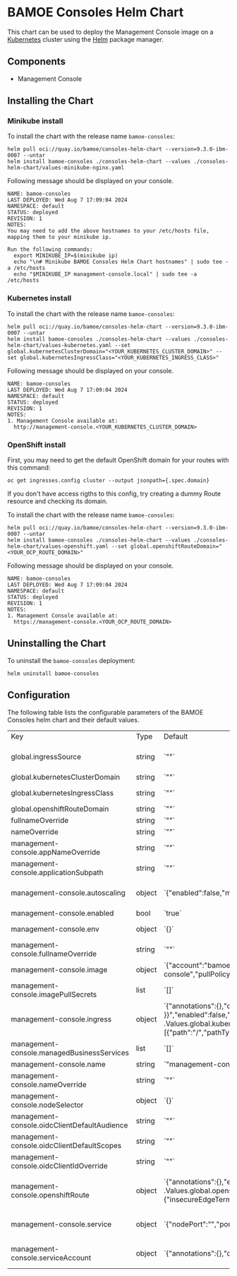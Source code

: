 # BAMOE Consoles Helm Chart

This chart can be used to deploy the Management Console image on a [Kubernetes](https://kubernetes.io) cluster using the [Helm](https://helm.sh) package manager.

## Components

- Management Console

## Installing the Chart

### Minikube install

To install the chart with the release name `bamoe-consoles`:

```console
helm pull oci://quay.io/bamoe/consoles-helm-chart --version=9.3.0-ibm-0007 --untar
helm install bamoe-consoles ./consoles-helm-chart --values ./consoles-helm-chart/values-minikube-nginx.yaml
```

Following message should be displayed on your console.

```console
NAME: bamoe-consoles
LAST DEPLOYED: Wed Aug 7 17:09:04 2024
NAMESPACE: default
STATUS: deployed
REVISION: 1
NOTES:
You may need to add the above hostnames to your /etc/hosts file, mapping them to your minikube ip.

Run the following commands:
  export MINIKUBE_IP=$(minikube ip)
  echo "\n# Minikube BAMOE Consoles Helm Chart hostnames" | sudo tee -a /etc/hosts
  echo "$MINIKUBE_IP management-console.local" | sudo tee -a /etc/hosts
```

### Kubernetes install

To install the chart with the release name `bamoe-consoles`:

```console
helm pull oci://quay.io/bamoe/consoles-helm-chart --version=9.3.0-ibm-0007 --untar
helm install bamoe-consoles ./consoles-helm-chart --values ./consoles-helm-chart/values-kubernetes.yaml --set global.kubernetesClusterDomain="<YOUR_KUBERNETES_CLUSTER_DOMAIN>" --set global.kubernetesIngressClass="<YOUR_KUBERNETES_INGRESS_CLASS>"
```

Following message should be displayed on your console.

```console
NAME: bamoe-consoles
LAST DEPLOYED: Wed Aug 7 17:09:04 2024
NAMESPACE: default
STATUS: deployed
REVISION: 1
NOTES:
1. Management Console available at:
  http://management-console.<YOUR_KUBERNETES_CLUSTER_DOMAIN>
```

### OpenShift install

First, you may need to get the default OpenShift domain for your routes with this command:

```console
oc get ingresses.config cluster --output jsonpath={.spec.domain}
```

If you don't have access rigths to this config, try creating a dummy Route resource and checking its domain.

To install the chart with the release name `bamoe-consoles`:

```console
helm pull oci://quay.io/bamoe/consoles-helm-chart --version=9.3.0-ibm-0007 --untar
helm install bamoe-consoles ./consoles-helm-chart --values ./consoles-helm-chart/values-openshift.yaml --set global.openshiftRouteDomain="<YOUR_OCP_ROUTE_DOMAIN>"
```

Following message should be displayed on your console.

```console
NAME: bamoe-consoles
LAST DEPLOYED: Wed Aug 7 17:09:04 2024
NAMESPACE: default
STATUS: deployed
REVISION: 1
NOTES:
1. Management Console available at:
  https://management-console.<YOUR_OCP_ROUTE_DOMAIN>
```

## Uninstalling the Chart

To uninstall the `bamoe-consoles` deployment:

```console
helm uninstall bamoe-consoles
```

## Configuration

The following table lists the configurable parameters of the BAMOE Consoles helm chart and their default values.

<!-- CHART_VALUES_README -->

<table>
    <tr>
        <td>Key</td>
        <td>Type</td>
        <td>Default</td>
        <td>Description</td>
    </tr>
    <tr>
        <td>global.ingressSource</td>
        <td>string</td>
        <td>`&quot;&quot;`</td>
        <td>Which ingress source is being used (none/&quot;minikube&quot;/&quot;kubernetes&quot;/&quot;openshift&quot;). Obs.: For NOTES generation only</td>
    </tr>
    <tr>
        <td>global.kubernetesClusterDomain</td>
        <td>string</td>
        <td>`&quot;&quot;`</td>
        <td>If using Minikube or Kubernetes, set the cluster domain</td>
    </tr>
    <tr>
        <td>global.kubernetesIngressClass</td>
        <td>string</td>
        <td>`&quot;&quot;`</td>
        <td>If using Minikube or Kubernetes, set the Ingress class (i.e, nginx)</td>
    </tr>
    <tr>
        <td>global.openshiftRouteDomain</td>
        <td>string</td>
        <td>`&quot;&quot;`</td>
        <td>If using OpenShift Routes, set the Route domain</td>
    </tr>
    <tr>
        <td>fullnameOverride</td>
        <td>string</td>
        <td>`&quot;&quot;`</td>
        <td>Overrides charts full name</td>
    </tr>
    <tr>
        <td>nameOverride</td>
        <td>string</td>
        <td>`&quot;&quot;`</td>
        <td>Overrides charts name</td>
    </tr>
    <tr>
        <td>management-console.appNameOverride</td>
        <td>string</td>
        <td>`&quot;&quot;`</td>
        <td>Overrides the deployed application name</td>
    </tr>
    <tr>
        <td>management-console.applicationSubpath</td>
        <td>string</td>
        <td>`&quot;&quot;`</td>
        <td>Overrides the subpath the Management Console will be served on</td>
    </tr>
    <tr>
        <td>management-console.autoscaling</td>
        <td>object</td>
        <td>`{&quot;enabled&quot;:false,&quot;maxReplicas&quot;:100,&quot;minReplicas&quot;:1,&quot;targetCPUUtilizationPercentage&quot;:80}`</td>
        <td>Management Console HorizontalPodAutoscaler configuration (https://kubernetes.io/docs/tasks/run-application/horizontal-pod-autoscale/)</td>
    </tr>
    <tr>
        <td>management-console.enabled</td>
        <td>bool</td>
        <td>`true`</td>
        <td>Enable or disable Management Console installation</td>
    </tr>
    <tr>
        <td>management-console.env</td>
        <td>object</td>
        <td>`{}`</td>
        <td>Custom environment variables added to the Management Console Deployment</td>
    </tr>
    <tr>
        <td>management-console.fullnameOverride</td>
        <td>string</td>
        <td>`&quot;&quot;`</td>
        <td>Overrides charts full name</td>
    </tr>
    <tr>
        <td>management-console.image</td>
        <td>object</td>
        <td>`{&quot;account&quot;:&quot;bamoe&quot;,&quot;name&quot;:&quot;management-console&quot;,&quot;pullPolicy&quot;:&quot;IfNotPresent&quot;,&quot;registry&quot;:&quot;quay.io&quot;,&quot;tag&quot;:&quot;9.3.0&quot;}`</td>
        <td>Image source configuration for the Management Console image</td>
    </tr>
    <tr>
        <td>management-console.imagePullSecrets</td>
        <td>list</td>
        <td>`[]`</td>
        <td>Pull secrets used when pulling Management Console image</td>
    </tr>
    <tr>
        <td>management-console.ingress</td>
        <td>object</td>
        <td>`{&quot;annotations&quot;:{},&quot;className&quot;:&quot;{{ .Values.global.kubernetesIngressClass }}&quot;,&quot;enabled&quot;:false,&quot;hosts&quot;:[{&quot;host&quot;:&quot;management-console.{{ .Values.global.kubernetesClusterDomain }}&quot;,&quot;paths&quot;:[{&quot;path&quot;:&quot;/&quot;,&quot;pathType&quot;:&quot;ImplementationSpecific&quot;}]}],&quot;tls&quot;:[]}`</td>
        <td>Management Console Ingress configuration (https://kubernetes.io/docs/concepts/services-networking/ingress/)</td>
    </tr>
    <tr>
        <td>management-console.managedBusinessServices</td>
        <td>list</td>
        <td>`[]`</td>
        <td>Overrides the List of Business Services that are automatically connected to the Management Console</td>
    </tr>
    <tr>
        <td>management-console.name</td>
        <td>string</td>
        <td>`&quot;management-console&quot;`</td>
        <td>Component name</td>
    </tr>
    <tr>
        <td>management-console.nameOverride</td>
        <td>string</td>
        <td>`&quot;&quot;`</td>
        <td>Overrides charts name</td>
    </tr>
    <tr>
        <td>management-console.nodeSelector</td>
        <td>object</td>
        <td>`{}`</td>
        <td></td>
    </tr>
    <tr>
        <td>management-console.oidcClientDefaultAudience</td>
        <td>string</td>
        <td>`&quot;&quot;`</td>
        <td>Overrides the OIDC Client Default audience when connecting to Identity Providers</td>
    </tr>
    <tr>
        <td>management-console.oidcClientDefaultScopes</td>
        <td>string</td>
        <td>`&quot;&quot;`</td>
        <td>Overrides the OIDC Client Default Scopes when connecting to Identity Providers</td>
    </tr>
    <tr>
        <td>management-console.oidcClientIdOverride</td>
        <td>string</td>
        <td>`&quot;&quot;`</td>
        <td>Overrides the OIDC Client ID used by the Management Console</td>
    </tr>
    <tr>
        <td>management-console.openshiftRoute</td>
        <td>object</td>
        <td>`{&quot;annotations&quot;:{},&quot;enabled&quot;:false,&quot;host&quot;:&quot;management-console.{{ .Values.global.openshiftRouteDomain }}&quot;,&quot;path&quot;:&quot;&quot;,&quot;tls&quot;:{&quot;insecureEdgeTerminationPolicy&quot;:&quot;None&quot;,&quot;termination&quot;:&quot;edge&quot;}}`</td>
        <td>Management Console OpenShift Route configuration (https://docs.openshift.com/container-platform/4.14/networking/routes/route-configuration.html)</td>
    </tr>
    <tr>
        <td>management-console.service</td>
        <td>object</td>
        <td>`{&quot;nodePort&quot;:&quot;&quot;,&quot;port&quot;:8081,&quot;targetPort&quot;:8080,&quot;type&quot;:&quot;ClusterIP&quot;}`</td>
        <td>Management Console Service configuration (https://kubernetes.io/docs/concepts/services-networking/service/)</td>
    </tr>
    <tr>
        <td>management-console.serviceAccount</td>
        <td>object</td>
        <td>`{&quot;annotations&quot;:{},&quot;create&quot;:true,&quot;name&quot;:&quot;&quot;}`</td>
        <td>Management Console ServiceAccount configuration (https://kubernetes.io/docs/concepts/security/service-accounts/)</td>
    </tr>
</table>